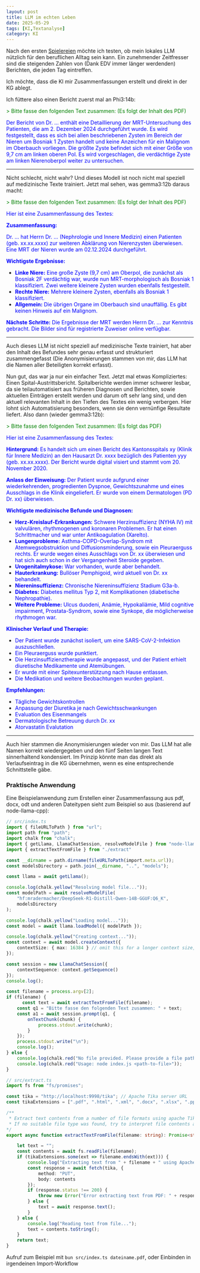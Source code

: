 ```yaml
---
layout: post
title: LLM im echten Leben
date: 2025-05-29
tags: [KI,Textanalyse]
category: KI
---
```


Nach den ersten [Spielereien](/2025/05/llm2) möchte ich testen, ob mein lokales LLM nützlich für den beruflichen Alltag sein kann. Ein zunehmender Zeitfresser sind die steigenden Zahlen von (Dank EDV immer länger werdenden) Berichten, die jeden Tag eintreffen.

Ich möchte, dass die KI mir Zusammenfassungen erstellt und direkt in der KG ablegt.

Ich füttere also einen Bericht zuerst mal an Phi3:14b:

<span style="color:green">&gt; Bitte fasse den folgenden Text zusammen:  (Es folgt der Inhalt des PDF)</span>

<span style="color:blue">
Der Bericht von Dr. ... enthält eine Detaillierung der MRT-Untersuchung des Patienten, die am 2. Dezember 2024 durchgeführt wurde. Es wird  festgestellt, dass es sich bei allen beschriebenen Zysten im Bereich der Nieren um Bosniak 1 Zysten handelt und keine Anzeichen für ein Malignom im  Oberbauch vorliegen. Die größte Zyste befindet sich mit einer Größe von 9,7 cm am linken oberen Pol. Es wird vorgeschlagen, die verdächtige Zyste am linken Nierenoberpol weiter zu untersuchen.</span>


-----------

Nicht schlecht, nicht wahr? Und dieses Modell ist noch nicht mal speziell auf medizinische Texte trainiert. Jetzt mal sehen, was gemma3:12b daraus macht:


<span style="color:green">&gt; Bitte fasse den folgenden Text zusammen:  (Es folgt der Inhalt des PDF)</span>


<span style="color:blue">Hier ist eine Zusammenfassung des Textes:</span>

**<span style="color:blue">Zusammenfassung:</span>**

<span style="color:blue">Dr. ... hat Herrn Dr. ... (Nephrologie und Innere Medizin) einen Patienten (geb. xx.xx.xxxx) 
zur weiteren Abklärung von Nierenzysten überwiesen. Eine MRT der Nieren wurde am 02.12.2024 durchgeführt.</span>

**<span style="color:blue">Wichtigste Ergebnisse:</span>**

*   **<span style="color:blue">Linke Niere:</span>** <span style="color:blue">Eine große Zyste (9,7 cm) am Oberpol, die zunächst als Bosniak 2F verdächtig war, wurde nun MRT-morphologisch als Bosniak 1 
klassifiziert. Zwei weitere kleinere Zysten wurden ebenfalls festgestellt.</span>
*   <span style="color:blue">**Rechte Niere:** Mehrere kleinere Zysten, ebenfalls als Bosniak 1 klassifiziert.</span>
*   **<span style="color:blue">Allgemein:</span>** 
<span style="color:blue">Die übrigen Organe im Oberbauch sind unauffällig. Es gibt keinen Hinweis auf ein Malignom.<span style="color:blue">

**<span style="color:blue">Nächste Schritte:</span>**
<span style="color:blue">Die Ergebnisse der MRT werden Herrn Dr. ... zur Kenntnis gebracht. Die Bilder sind für registrierte Zuweiser online verfügbar.</span>


----------------

Auch dieses LLM ist nicht speziell auf medizinische Texte trainiert, hat aber den Inhalt des Befundes sehr genau erfasst und strukturiert zusammengefasst (Die Anonymisierungen stammen von mir, das LLM hat die Namen aller Beteiligten korrekt erfasst).

Nun gut, das war ja nur ein einfacher Text. Jetzt mal etwas Kompliziertes: Einen Spital-Austrittsbericht. Spitalberichte werden immer schwerer lesbar, da sie teilautomatisiert aus früheren Diagnosen und Berichten, sowie aktuellen Einträgen erstellt werden und darum oft sehr lang sind, und den aktuell relevanten Inhalt in den Tiefen des Textes ein wenig verbergen. Hier lohnt sich Automatisierung besonders, wenn sie denn vernünfige Resultate liefert. Also dann (wieder gemma3:12b):

<span style="color:green">&gt; Bitte fasse den folgenden Text zusammen: (Es folgt das PDF)</span>

<span style="color:blue">Hier ist eine Zusammenfassung des Textes:</span>

**<span style="color:blue">Hintergrund:</span>**
<span style="color:blue">Es handelt sich um einen Bericht des Kantonsspitals xy (Klinik für Innere Medizin) an den Hausarzt Dr. xxxx bezüglich des Patienten yyy (geb. xx.xx.xxxx). Der Bericht wurde digital visiert und stammt vom 20. November 2020.</span>

**<span style="color:blue">Anlass der Einweisung:</span>**
<span style="color:blue">Der Patient wurde aufgrund einer wiederkehrenden, progredienten Dyspnoe, Gewichtszunahme und eines Ausschlags in die Klinik eingeliefert. Er wurde von einem Dermatologen (PD Dr. xx) überwiesen.</span>

**<span style="color:blue">Wichtigste medizinische Befunde und Diagnosen:</span>**

*   <span style="color:blue"><b>Herz-Kreislauf-Erkrankungen:</b> Schwere Herzinsuffizienz (NYHA IV) mit valvulären, rhythmogenen und koronaren Problemen. Er hat einen Schrittmacher und war unter Antikoagulation (Xarelto).
*   <span style="color:blue"><b>Lungenprobleme:</b> Asthma-COPD-Overlap-Syndrom mit Atemwegsobstruktion und Diffusionsminderung, sowie ein Pleuraerguss rechts. Er wurde wegen eines Ausschlags von Dr. xx überwiesen und hat sich auch schon in der Vergangenheit Steroide gegeben.</span>
*   <span style="color:blue"><b>Urogenitalmykose:</b> War vorhanden, wurde aber behandelt.</span>
*   <span style="color:blue"><b>Hauterkrankung:</b> Bullöser Pemphigoid, wird aktuell von Dr. xx behandelt.</span>
*   <span style="color:blue"><b>Niereninsuffizienz:</b> Chronische Niereninsuffizienz Stadium G3a-b.</b>
*   <span style="color:blue"><b>Diabetes:</b> Diabetes mellitus Typ 2, mit Komplikationen (diabetische Nephropathie).</span>
*   <span style="color:blue"><b>Weitere Probleme:</b> Ulcus duodeni, Anämie, Hypokaliämie, Mild cognitive impairment, Prostata-Syndrom, sowie eine Synkope, die möglicherweise rhythmogen war.</b>

**<span style="color:blue">Klinischer Verlauf und Therapie:</span>**

*   <span style="color:blue">Der Patient wurde zunächst isoliert, um eine SARS-CoV-2-Infektion auszuschließen.</span>
*   <span style="color:blue">Ein Pleuraerguss wurde punktiert.</span>
*   <span style="color:blue">Die Herzinsuffizienztherapie wurde angepasst, und der Patient erhielt diuretische Medikamente und Atemübungen.</span>
*   <span style="color:blue">Er wurde mit einer Spitexunterstützung nach Hause entlassen.</span>
*   <span style="color:blue">Die Medikation und weitere Beobachtungen wurden geplant.</span>

**<span style="color:blue">Empfehlungen:</span>**

*   <span style="color:blue">Tägliche Gewichtskontrollen</span>
*   <span style="color:blue">Anpassung der Diuretika je nach Gewichtsschwankungen</span>
*   <span style="color:blue">Evaluation des Eisenmangels</span>
*   <span style="color:blue">Dermatologische Betreuung durch Dr. xx</span>
*   <span style="color:blue">Atorvastatin Evalutation</span>


----------------

Auch hier stammen die Anonymisierungen wieder von mir. Das LLM hat alle Namen korrekt wiedergegeben und den fünf Seiten langen Text sinnerhaltend kondensiert. Im Prinzip könnte man das direkt als Verlaufseintrag in die KG übernehmen, wenn es eine entsprechende Schnittstelle gäbe.

### Praktische Anwendung

Eine Beispielanwendung zum Erstellen einer Zusammenfassung aus pdf, docx, odt und anderen Dateitypen sieht zum Beispiel so aus (basierend auf node-llama-cpp):

```typescript
// src/index.ts
import { fileURLToPath } from "url";
import path from "path";
import chalk from "chalk";
import { getLlama, LlamaChatSession, resolveModelFile } from "node-llama-cpp";
import { extractTextFromFile } from "./extract"

const __dirname = path.dirname(fileURLToPath(import.meta.url));
const modelsDirectory = path.join(__dirname, "..", "models");

const llama = await getLlama();

console.log(chalk.yellow("Resolving model file..."));
const modelPath = await resolveModelFile(
    "hf:mradermacher/DeepSeek-R1-Distill-Qwen-14B-GGUF:Q6_K",
    modelsDirectory
);

console.log(chalk.yellow("Loading model..."));
const model = await llama.loadModel({ modelPath });

console.log(chalk.yellow("Creating context..."));
const context = await model.createContext({
    contextSize: { max: 16384 } // omit this for a longer context size, but increased memory usage
});

const session = new LlamaChatSession({
    contextSequence: context.getSequence()
});
console.log();

const filename = process.argv[2];
if (filename) {
      const text = await extractTextFromFile(filename);
    const q1 = "Bitte fasse den folgenden Text zusammen: " + text;
    const a1 = await session.prompt(q1, {
        onTextChunk(chunk) {
            process.stdout.write(chunk);
        }
    });
    process.stdout.write("\n");
    console.log();
} else {
    console.log(chalk.red("No file provided. Please provide a file path as an argument."));
    console.log(chalk.red("Usage: node index.js <path-to-file>"));
}
```


```typescript
// src/extract.ts
import fs from "fs/promises";

const tika = "http://localhost:9998/tika"; // Apache Tika server URL
const tikaExtensions = [".pdf", ".html", ".xml", ".docx", ".xlsx", ".pptx", ".odt", ".rtf"];

/**
 * Extract text contents from a number of file formats using apache Tika 
 * If no suitable file type was found, try to interpret file contents as Plaintext
*/
export async function extractTextFromFile(filename: string): Promise<string> {

    let text = "";
    const contents = await fs.readFile(filename);
    if (tikaExtensions.some(ext => filename.endsWith(ext))) {
        console.log("Extracting text from " + filename + " using Apache Tika...");
        const response = await fetch(tika, {
            method: "PUT",
            body: contents
        });
        if (response.status !== 200) {
            throw new Error("Error extracting text from PDF: " + response.statusText);
        } else {
            text = await response.text();
        }
    } else {
        console.log("Reading text from file...");
        text = contents.toString();
    }
    return text;
}
```

Aufruf zum Beispiel mit `bun src/index.ts dateiname.pdf`, oder Einbinden in irgendeinen Import-Workflow

